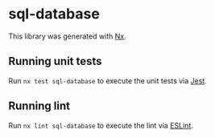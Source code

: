 # sql-database

This library was generated with [Nx](https://nx.dev).

## Running unit tests

Run `nx test sql-database` to execute the unit tests via [Jest](https://jestjs.io).

## Running lint

Run `nx lint sql-database` to execute the lint via [ESLint](https://eslint.org/).
